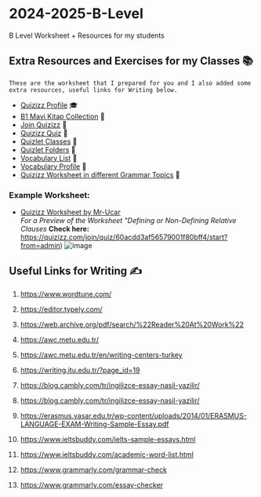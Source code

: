 # 2024-2025-B-Level
B Level Worksheet + Resources for my students




## Extra Resources and Exercises for my Classes 📚
 ``These are the worksheet that I prepared for you and I also added some extra resources, useful links for Writing below.``

  

- [Quizizz Profile](https://quizizz.com/profile/5fe0a986ef25c1001ba68262?section=library) 🎓
- [B1 Mavi Kitap Collection](https://quizizz.com/admin/my-library/collections/5fe43e2f6ec711001c9da551) 📘
- [Join Quizizz](https://quizizz.com/join?gc=71792793) 🤝
- [Quizizz Quiz](https://quizizz.com/admin/quiz/63e12637b34b8a001f73d594) 📝
- [Quizlet Classes](https://quizlet.com/myonline_repo/classes) 🏫
- [Quizlet Folders](https://quizlet.com/myonline_repo/folders) 📁
- [Vocabulary List](https://www.vocabulary.com/lists/1418074) 📖
- [Vocabulary Profile](https://www.vocabulary.com/profiles/A0FYQKL0CCYKLC) 👤
- [Quizizz Worksheet in different Grammar Topics](https://quizizz.com/profile/5fe0a986ef25c1001ba68262?section=library) 🏫

### Example Worksheet:
- [Quizizz Worksheet by Mr-Ucar](https://quizizz.com/admin/quiz/60acdd3af56579001f80bff4/defining-relative-clauses-or-non-defining-relative-clauses) </br>
_For a Preview of the Worksheet "Defining or Non-Defining Relative Clauses_ **Check here:** https://quizizz.com/join/quiz/60acdd3af56579001f80bff4/start?from=admin)
![image](https://github.com/user-attachments/assets/21eb59e9-7db7-4d1e-ab81-20b49d79a046)


## Useful Links for Writing ✍️

1. https://www.wordtune.com/

2. https://editor.typely.com/

3. https://web.archive.org/pdf/search/%22Reader%20At%20Work%22

4. https://awc.metu.edu.tr/

5. https://awc.metu.edu.tr/en/writing-centers-turkey

6. https://writing.itu.edu.tr/?page_id=19

7. https://blog.cambly.com/tr/ingilizce-essay-nasil-yazilir/

8. https://blog.cambly.com/tr/ingilizce-essay-nasil-yazilir/

9. https://erasmus.yasar.edu.tr/wp-content/uploads/2014/01/ERASMUS-LANGUAGE-EXAM-Writing-Sample-Essay.pdf

10. https://www.ieltsbuddy.com/ielts-sample-essays.html

11. https://www.ieltsbuddy.com/academic-word-list.html

12. https://www.grammarly.com/grammar-check

13. https://www.grammarly.com/essay-checker




